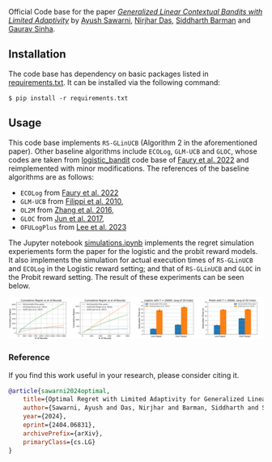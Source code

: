 Official Code base for the paper [_Generalized Linear Contextual Bandits with Limited Adaptivity_](https://arxiv.org/abs/2404.06831) by [Ayush Sawarni](https://sawarniayush.github.io/), [Nirjhar Das](https://nirjhar-das.github.io/), [Siddharth Barman](https://www.csa.iisc.ac.in/~barman/) and [Gaurav Sinha](https://sinhagaurav.github.io/).

## Installation
The code base has dependency on basic packages listed in [requirements.txt](./requirements.txt). It can be installed via the following command:
```
$ pip install -r requirements.txt 
```

## Usage
This code base implements `RS-GLinUCB` (Algorithm 2 in the aforementioned paper). Other baseline algorithms include `ECOLog`, `GLM-UCB` and `GLOC`, whose codes are taken from [logistic_bandit](https://github.com/criteo-research/logistic_bandit/tree/master) code base of [Faury et al. 2022](https://proceedings.mlr.press/v151/faury22a/faury22a.pdf) and reimplemented with minor modifications. The references of the baseline algorithms are as follows:

- `ECOLog` from [Faury et al. 2022](https://proceedings.mlr.press/v151/faury22a/faury22a.pdf)
- `GLM-UCB` from [Filippi et al. 2010](https://papers.nips.cc/paper/2010/file/c2626d850c80ea07e7511bbae4c76f4b-Paper.pdf),
- `OL2M` from [Zhang et al. 2016](http://proceedings.mlr.press/v48/zhangb16.pdf),
- `GLOC` from [Jun et al. 2017](https://proceedings.neurips.cc/paper/2017/file/28dd2c7955ce926456240b2ff0100bde-Paper.pdf),
- `OFULogPlus` from [Lee et al. 2023](https://arxiv.org/abs/2310.18554)

The Jupyter notebook [simulations.ipynb](./simulations.ipynb) implements the regret simulation experiements form the paper for the logistic and the probit reward models. It also implements the simulation for actual execution times of `RS-GLinUCB` and `ECOLog` in the Logistic reward setting; and that of `RS-GLinUCB` and `GLOC` in the Probit reward setting. The result of these experiments can be seen below.

![all_results](./Results/Combined_Result.png)

### Reference

If you find this work useful in your research, please consider citing it.

~~~bibtex
@article{sawarni2024optimal,
    title={Optimal Regret with Limited Adaptivity for Generalized Linear Contextual Bandits},
    author={Sawarni, Ayush and Das, Nirjhar and Barman, Siddharth and Sinha, Gaurav},
    year={2024},
    eprint={2404.06831},
    archivePrefix={arXiv},
    primaryClass={cs.LG}
}
~~~